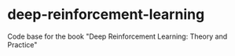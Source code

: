 # deep-reinforcement-learning
Code base for the book "Deep Reinforcement Learning: Theory and Practice"
